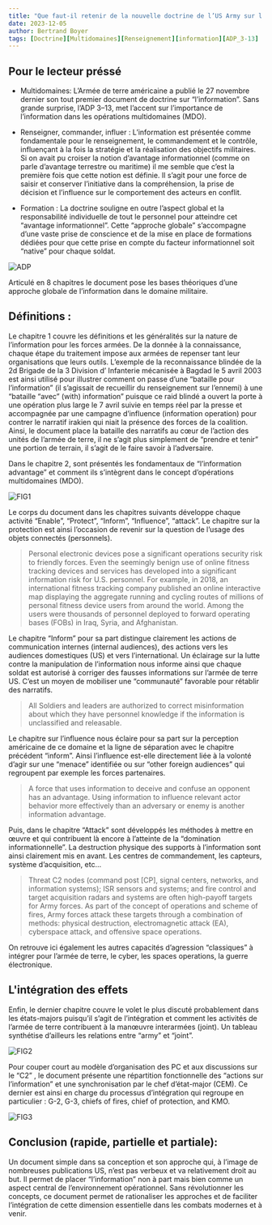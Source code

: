 ```yaml
---
title: "Que faut-il retenir de la nouvelle doctrine de l’US Army sur l’information ?"
date: 2023-12-05
author: Bertrand Boyer
tags: [Doctrine][Multidomaines][Renseignement][information][ADP_3-13]
---
```


## Pour le lecteur préssé
- Multidomaines: L’Armée de terre américaine a publié le 27 novembre dernier son tout premier document de doctrine sur “l’information”. Sans grande surprise, l’ADP 3–13, met l’accent sur l’importance de l’information dans les opérations multidomaines (MDO).

- Renseigner, commander, influer : L’information est présentée comme fondamentale pour le renseignement, le commandement et le contrôle, influençant à la fois la stratégie et la réalisation des objectifs militaires. Si on avait pu croiser la notion d’avantage informationnel (comme on parle d’avantage terrestre ou maritime) il me semble que c’est la première fois que cette notion est définie. Il s’agit pour une force de saisir et conserver l’initiative dans la compréhension, la prise de décision et l’influence sur le comportement des acteurs en conflit.

- Formation : La doctrine souligne en outre l’aspect global et la responsabilité individuelle de tout le personnel pour atteindre cet “avantage informationnel”. Cette “approche globale” s’accompagne d’une vaste prise de conscience et de la mise en place de formations dédiées pour que cette prise en compte du facteur informationnel soit “native” pour chaque soldat.

![ADP](/images/ADP.jpeg)

Articulé en 8 chapitres le document pose les bases théoriques d’une approche globale de l’information dans le domaine militaire.

## Définitions :
Le chapitre 1 couvre les définitions et les généralités sur la nature de l’information pour les forces armées. De la donnée à la connaissance, chaque étape du traitement impose aux armées de repenser tant leur organisations que leurs outils. L’exemple de la reconnaissance blindée de la 2d Brigade de la 3 Division d’ Infanterie mécanisée à Bagdad le 5 avril 2003 est ainsi utilisé pour illustrer comment on passe d’une “bataille pour l’information” (il s’agissait de recueillir du renseignement sur l’ennemi) à une “bataille “avec” (with) information” puisque ce raid blindé a ouvert la porte à une opération plus large le 7 avril suivie en temps réel par la presse et accompagnée par une campagne d’influence (information operation) pour contrer le narratif irakien qui niait la présence des forces de la coalition. Ainsi, le document place la bataille des narratifs au cœur de l’action des unités de l’armée de terre, il ne s’agit plus simplement de “prendre et tenir” une portion de terrain, il s’agit de le faire savoir à l’adversaire.

Dans le chapitre 2, sont présentés les fondamentaux de “l’information advantage” et comment ils s’intègrent dans le concept d’opérations multidomaines (MDO).

![FIG1](/images/FIG1.jpg)

Le corps du document dans les chapitres suivants développe chaque activité “Enable”, “Protect”, “Inform”, “Influence”, “attack”. Le chapitre sur la protection est ainsi l’occasion de revenir sur la question de l’usage des objets connectés (personnels).

>Personal electronic devices pose a significant operations security risk to friendly forces. Even the seemingly benign use of online fitness tracking devices and services has developed into a significant information risk for U.S. personnel. For example, in 2018, an international fitness tracking company published an online interactive map displaying the aggregate running and cycling routes of millions of personal fitness device users from around the world. Among the users were thousands of personnel deployed to forward operating bases (FOBs) in Iraq, Syria, and Afghanistan.

Le chapitre “Inform” pour sa part distingue clairement les actions de communication internes (internal audiences), des actions vers les audiences domestiques (US) et vers l’international. Un éclairage sur la lutte contre la manipulation de l’information nous informe ainsi que chaque soldat est autorisé à corriger des fausses informations sur l’armée de terre US. C’est un moyen de mobiliser une “communauté” favorable pour rétablir des narratifs.

> All Soldiers and leaders are authorized to correct misinformation about which they have personnel knowledge if the information is unclassified and releasable.

Le chapitre sur l’influence nous éclaire pour sa part sur la perception américaine de ce domaine et la ligne de séparation avec le chapitre précédent “inform”. Ainsi l’influence est-elle directement liée à la volonté d’agir sur une “menace” identifiée ou sur “other foreign audiences” qui regroupent par exemple les forces partenaires.

> A force that uses information to deceive and confuse an opponent has an advantage. Using information to influence relevant actor behavior more effectively than an adversary or enemy is another information advantage.

Puis, dans le chapitre “Attack” sont développés les méthodes à mettre en œuvre et qui contribuent là encore à l’atteinte de la “domination informationnelle”. La destruction physique des supports à l’information sont ainsi clairement mis en avant. Les centres de commandement, les capteurs, système d’acquisition, etc…

> Threat C2 nodes (command post [CP], signal centers, networks, and information systems); ISR sensors and systems; and fire control and target acquisition radars and systems are often high-payoff targets for Army forces. As part of the concept of operations and scheme of fires, Army forces attack these targets through a combination of methods: physical destruction, electromagnetic attack (EA), cyberspace attack, and offensive space operations.

On retrouve ici également les autres capacités d’agression “classiques” à intégrer pour l’armée de terre, le cyber, les spaces operations, la guerre électronique.

## L'intégration des effets 
Enfin, le dernier chapitre couvre le volet le plus discuté probablement dans les états-majors puisqu’il s’agit de l’intégration et comment les activités de l’armée de terre contribuent à la manœuvre interarmées (joint). Un tableau synthétise d’ailleurs les relations entre “army” et “joint”.

![FIG2](/images/FIG2.jpg)

Pour couper court au modèle d’organisation des PC et aux discussions sur le “C2” , le document présente une répartition fonctionnelle des “actions sur l’information” et une synchronisation par le chef d’état-major (CEM). Ce dernier est ainsi en charge du processus d’intégration qui regroupe en particulier : G-2, G-3, chiefs of fires, chief of protection, and KMO.

![FIG3](/images/FIG3.jpg)

## Conclusion (rapide, partielle et partiale): 
Un document simple dans sa conception et son approche qui, à l’image de nombreuses publications US, n’est pas verbeux et va relativement droit au but. Il permet de placer “l’information” non à part mais bien comme un aspect central de l’environnement opérationnel. Sans révolutionner les concepts, ce document permet de rationaliser les approches et de faciliter l’intégration de cette dimension essentielle dans les combats modernes et à venir.


  
